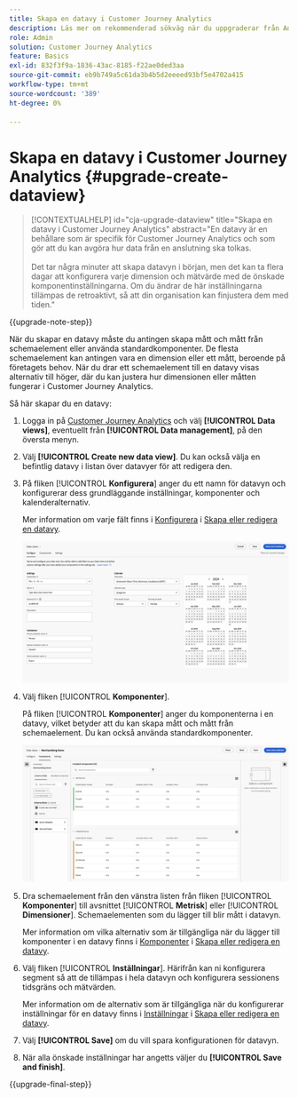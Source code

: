 ```yaml
---
title: Skapa en datavy i Customer Journey Analytics
description: Läs mer om rekommenderad sökväg när du uppgraderar från Adobe Analytics till Customer Journey Analytics
role: Admin
solution: Customer Journey Analytics
feature: Basics
exl-id: 832f3f9a-1836-43ac-8185-f22ae0ded3aa
source-git-commit: eb9b749a5c61da3b4b5d2eeeed93bf5e4702a415
workflow-type: tm+mt
source-wordcount: '389'
ht-degree: 0%

---
```


# Skapa en datavy i Customer Journey Analytics {#upgrade-create-dataview}

<!-- markdownlint-disable MD034 -->

>[!CONTEXTUALHELP]
>id="cja-upgrade-dataview"
>title="Skapa en datavy i Customer Journey Analytics"
>abstract="En datavy är en behållare som är specifik för Customer Journey Analytics och som gör att du kan avgöra hur data från en anslutning ska tolkas.<br><br>Det tar några minuter att skapa datavyn i början, men det kan ta flera dagar att konfigurera varje dimension och mätvärde med de önskade komponentinställningarna. Om du ändrar de här inställningarna tillämpas de retroaktivt, så att din organisation kan finjustera dem med tiden."

<!-- markdownlint-enable MD034 -->

{{upgrade-note-step}}

<!-- Should we single source this instead of duplicate it? The following steps were copied from: /help/data-views/create-dataview.md -->

När du skapar en datavy måste du antingen skapa mått och mått från schemaelement eller använda standardkomponenter. De flesta schemaelement kan antingen vara en dimension eller ett mått, beroende på företagets behov. När du drar ett schemaelement till en datavy visas alternativ till höger, där du kan justera hur dimensionen eller måtten fungerar i Customer Journey Analytics.

Så här skapar du en datavy:

1. Logga in på [Customer Journey Analytics](https://analytics.adobe.com) och välj **[!UICONTROL Data views]**, eventuellt från **[!UICONTROL Data management]**, på den översta menyn.

1. Välj **[!UICONTROL Create new data view]**. Du kan också välja en befintlig datavy i listan över datavyer för att redigera den.

1. På fliken [!UICONTROL **Konfigurera**] anger du ett namn för datavyn och konfigurerar dess grundläggande inställningar, komponenter och kalenderalternativ.

   Mer information om varje fält finns i [Konfigurera](/help/data-views/create-dataview.md#configure) i [Skapa eller redigera en datavy](/help/data-views/create-dataview.md).

   ![Konfigurera datavy](assets/dataview-configure.png)

1. Välj fliken [!UICONTROL **Komponenter**].

   På fliken [!UICONTROL **Komponenter**] anger du komponenterna i en datavy, vilket betyder att du kan skapa mått och mått från schemaelement. Du kan också använda standardkomponenter.

   ![Fliken Komponenter](assets/dataview-components.png)

1. Dra schemaelement från den vänstra listen från fliken [!UICONTROL **Komponenter**] till avsnittet [!UICONTROL **Metrisk**] eller [!UICONTROL **Dimensioner**]. Schemaelementen som du lägger till blir mått i datavyn.

   Mer information om vilka alternativ som är tillgängliga när du lägger till komponenter i en datavy finns i [Komponenter](/help/data-views/create-dataview.md#components) i [Skapa eller redigera en datavy](/help/data-views/create-dataview.md).

1. Välj fliken [!UICONTROL **Inställningar**]. Härifrån kan ni konfigurera segment så att de tillämpas i hela datavyn och konfigurera sessionens tidsgräns och mätvärden.

   Mer information om de alternativ som är tillgängliga när du konfigurerar inställningar för en datavy finns i [Inställningar](/help/data-views/create-dataview.md#settings) i [Skapa eller redigera en datavy](/help/data-views/create-dataview.md).

1. Välj **[!UICONTROL Save]** om du vill spara konfigurationen för datavyn.

1. När alla önskade inställningar har angetts väljer du **[!UICONTROL Save and finish]**.

{{upgrade-final-step}}
